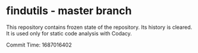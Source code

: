 # findutils - master branch

This repository contains frozen state of the repository.
Its history is cleared. It is used only for static code
analysis with Codacy.

Commit Time: 1687016402
